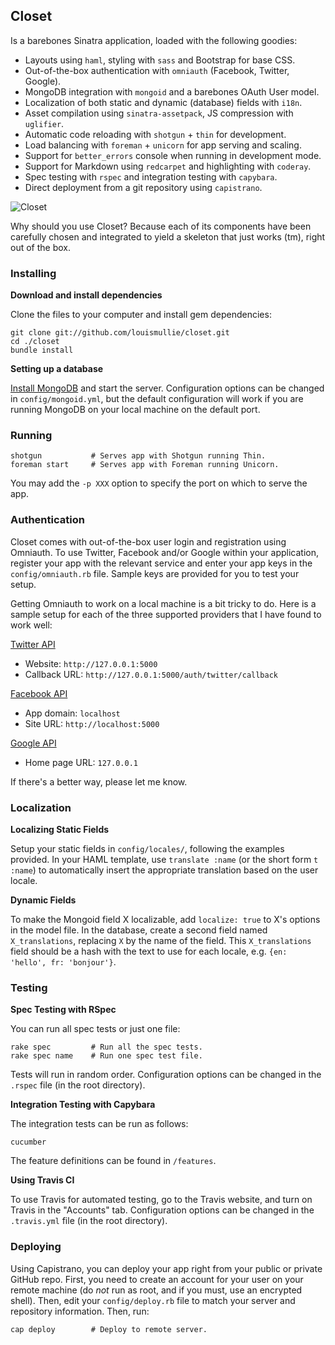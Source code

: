 ## Closet

Is a barebones Sinatra application, loaded with the following goodies:

- Layouts using `haml`, styling with `sass` and Bootstrap for base CSS.
- Out-of-the-box authentication with `omniauth` (Facebook, Twitter, Google).
- MongoDB integration with `mongoid` and a barebones OAuth User model.
- Localization of both static and dynamic (database) fields with `i18n`.
- Asset compilation using `sinatra-assetpack`, JS compression with `uglifier`.
- Automatic code reloading with `shotgun` + `thin` for development.
- Load balancing with `foreman` + `unicorn` for app serving and scaling.
- Support for `better_errors` console when running in development mode.
- Support for Markdown using `redcarpet` and highlighting with `coderay`.
- Spec testing with `rspec` and integration testing with `capybara`.
- Direct deployment from a git repository using `capistrano`.

![Closet](https://raw.github.com/louismullie/closet/master/app.png)

Why should you use Closet? Because each of its components have been carefully chosen and integrated to yield a skeleton that just works (tm), right out of the box.

### Installing

**Download and install dependencies**

Clone the files to your computer and install gem dependencies:

    git clone git://github.com/louismullie/closet.git
    cd ./closet
    bundle install

**Setting up a database**

[Install MongoDB](http://www.mongodb.org/display/DOCS/Quickstart) and start the server. Configuration options can be changed in `config/mongoid.yml`, but the default configuration will work if you are running MongoDB on your local machine on the default port.

### Running
  
    shotgun           # Serves app with Shotgun running Thin.
    foreman start     # Serves app with Foreman running Unicorn.

You may add the `-p XXX` option to specify the port on which to serve the app.

### Authentication

Closet comes with out-of-the-box user login and registration using Omniauth. To use Twitter, Facebook and/or Google within your application, register your app with the relevant service and enter your app keys in the `config/omniauth.rb` file. Sample keys are provided for you to test your setup.

Getting Omniauth to work on a local machine is a bit tricky to do. Here is a sample setup for each of the three supported providers that I have found to work well:

[Twitter API](https://dev.twitter.com/)
- Website: `http://127.0.0.1:5000`
- Callback URL: `http://127.0.0.1:5000/auth/twitter/callback`

[Facebook API](https://developers.facebook.com/)
- App domain: `localhost`
- Site URL: `http://localhost:5000`

[Google API](https://code.google.com/apis/console/)
- Home page URL: `127.0.0.1`

If there's a better way, please let me know.

### Localization

**Localizing Static Fields**

Setup your static fields in `config/locales/`, following the examples provided. In your HAML template, use `translate :name` (or the short form `t :name`) to automatically insert the appropriate translation based on the user locale.

**Dynamic Fields**

To make the Mongoid field X localizable, add `localize: true` to X's options in the model file. In the database, create a second field named `X_translations`, replacing `X` by the name of the field. This `X_translations` field should be a hash with the text to use for each locale, e.g. `{en: 'hello', fr: 'bonjour'}`.

### Testing

**Spec Testing with RSpec**

You can run all spec tests or just one file:

    rake spec         # Run all the spec tests.
    rake spec name    # Run one spec test file.

Tests will run in random order. Configuration options can be changed in the `.rspec` file (in the root directory).

**Integration Testing with Capybara**

The integration tests can be run as follows:

    cucumber

The feature definitions can be found in `/features`.

**Using Travis CI**

To use Travis for automated testing, go to the Travis website, and turn on Travis in the "Accounts" tab. Configuration options can be changed in the `.travis.yml` file (in the root directory).

### Deploying

Using Capistrano, you can deploy your app right from your public or private GitHub repo. First, you need to create an account for your user on your remote machine (do *not* run as root, and if you must, use an encrypted shell).  Then, edit your `config/deploy.rb` file to match your server and repository information. Then, run:

    cap deploy        # Deploy to remote server.
